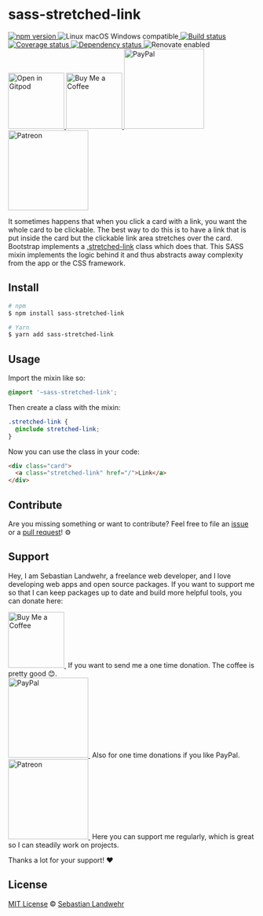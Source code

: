 <!-- TITLE/ -->
# sass-stretched-link
<!-- /TITLE -->

<!-- BADGES/ -->
  <p>
    <a href="https://npmjs.org/package/sass-stretched-link">
      <img
        src="https://img.shields.io/npm/v/sass-stretched-link.svg"
        alt="npm version"
      >
    </a><img src="https://img.shields.io/badge/os-linux%20%7C%C2%A0macos%20%7C%C2%A0windows-blue" alt="Linux macOS Windows compatible"><a href="https://github.com/dword-design/sass-stretched-link/actions">
      <img
        src="https://github.com/dword-design/sass-stretched-link/workflows/build/badge.svg"
        alt="Build status"
      >
    </a><a href="https://codecov.io/gh/dword-design/sass-stretched-link">
      <img
        src="https://codecov.io/gh/dword-design/sass-stretched-link/branch/master/graph/badge.svg"
        alt="Coverage status"
      >
    </a><a href="https://david-dm.org/dword-design/sass-stretched-link">
      <img src="https://img.shields.io/david/dword-design/sass-stretched-link" alt="Dependency status">
    </a><img src="https://img.shields.io/badge/renovate-enabled-brightgreen" alt="Renovate enabled"><br/><a href="https://gitpod.io/#https://github.com/dword-design/sass-stretched-link">
      <img
        src="https://gitpod.io/button/open-in-gitpod.svg"
        alt="Open in Gitpod"
        width="114"
      >
    </a><a href="https://www.buymeacoffee.com/dword">
      <img
        src="https://www.buymeacoffee.com/assets/img/guidelines/download-assets-sm-2.svg"
        alt="Buy Me a Coffee"
        width="114"
      >
    </a><a href="https://paypal.me/SebastianLandwehr">
      <img
        src="https://sebastianlandwehr.com/images/paypal.svg"
        alt="PayPal"
        width="163"
      >
    </a><a href="https://www.patreon.com/dworddesign">
      <img
        src="https://sebastianlandwehr.com/images/patreon.svg"
        alt="Patreon"
        width="163"
      >
    </a>
</p>
<!-- /BADGES -->

<!-- DESCRIPTION/ -->

<!-- /DESCRIPTION -->

It sometimes happens that when you click a card with a link, you want the whole card to be clickable. The best way to do this is to have a link that is put inside the card but the clickable link area stretches over the card. Bootstrap implements a [.stretched-link](https://getbootstrap.com/docs/4.3/utilities/stretched-link/) class which does that. This SASS mixin implements the logic behind it and thus abstracts away complexity from the app or the CSS framework.

<!-- INSTALL/ -->
## Install

```bash
# npm
$ npm install sass-stretched-link

# Yarn
$ yarn add sass-stretched-link
```
<!-- /INSTALL -->

## Usage

Import the mixin like so:

```scss
@import '~sass-stretched-link';
```

Then create a class with the mixin:

```scss
.stretched-link {
  @include stretched-link;
}
```

Now you can use the class in your code:

```html
<div class="card">
  <a class="stretched-link" href="/">Link</a>
</div>
```

<!-- LICENSE/ -->
## Contribute

Are you missing something or want to contribute? Feel free to file an [issue](https://github.com/dword-design/sass-stretched-link/issues) or a [pull request](https://github.com/dword-design/sass-stretched-link/pulls)! ⚙️

## Support

Hey, I am Sebastian Landwehr, a freelance web developer, and I love developing web apps and open source packages. If you want to support me so that I can keep packages up to date and build more helpful tools, you can donate here:

<p>
  <a href="https://www.buymeacoffee.com/dword">
    <img
      src="https://www.buymeacoffee.com/assets/img/guidelines/download-assets-sm-2.svg"
      alt="Buy Me a Coffee"
      width="114"
    >
  </a>&nbsp;If you want to send me a one time donation. The coffee is pretty good 😊.<br/>
  <a href="https://paypal.me/SebastianLandwehr">
    <img
      src="https://sebastianlandwehr.com/images/paypal.svg"
      alt="PayPal"
      width="163"
    >
  </a>&nbsp;Also for one time donations if you like PayPal.<br/>
  <a href="https://www.patreon.com/dworddesign">
    <img
      src="https://sebastianlandwehr.com/images/patreon.svg"
      alt="Patreon"
      width="163"
    >
  </a>&nbsp;Here you can support me regularly, which is great so I can steadily work on projects.
</p>

Thanks a lot for your support! ❤️

## License

[MIT License](https://opensource.org/licenses/MIT) © [Sebastian Landwehr](https://sebastianlandwehr.com)
<!-- /LICENSE -->
